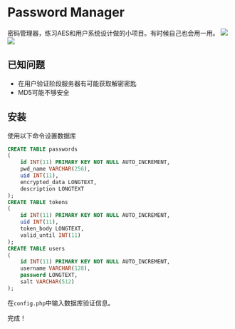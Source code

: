 # Password Manager
密码管理器，练习AES和用户系统设计做的小项目。有时候自己也会用一用。
<img src="https://ssl.jackzh.com/image/2016-10-15_5-22-38.png" />
<img src="https://ssl.jackzh.com/image/2016-10-15_5-23-07.png" />
## 已知问题
* 在用户验证阶段服务器有可能获取解密密匙
* MD5可能不够安全

## 安装
使用以下命令设置数据库
```sql
CREATE TABLE passwords
(
    id INT(11) PRIMARY KEY NOT NULL AUTO_INCREMENT,
    pwd_name VARCHAR(256),
    uid INT(11),
    encrypted_data LONGTEXT,
    description LONGTEXT
);
CREATE TABLE tokens
(
    id INT(11) PRIMARY KEY NOT NULL AUTO_INCREMENT,
    uid INT(11),
    token_body LONGTEXT,
    valid_until INT(11)
);
CREATE TABLE users
(
    id INT(11) PRIMARY KEY NOT NULL AUTO_INCREMENT,
    username VARCHAR(128),
    password LONGTEXT,
    salt VARCHAR(512)
);
```
在`config.php`中输入数据库验证信息。

完成！
